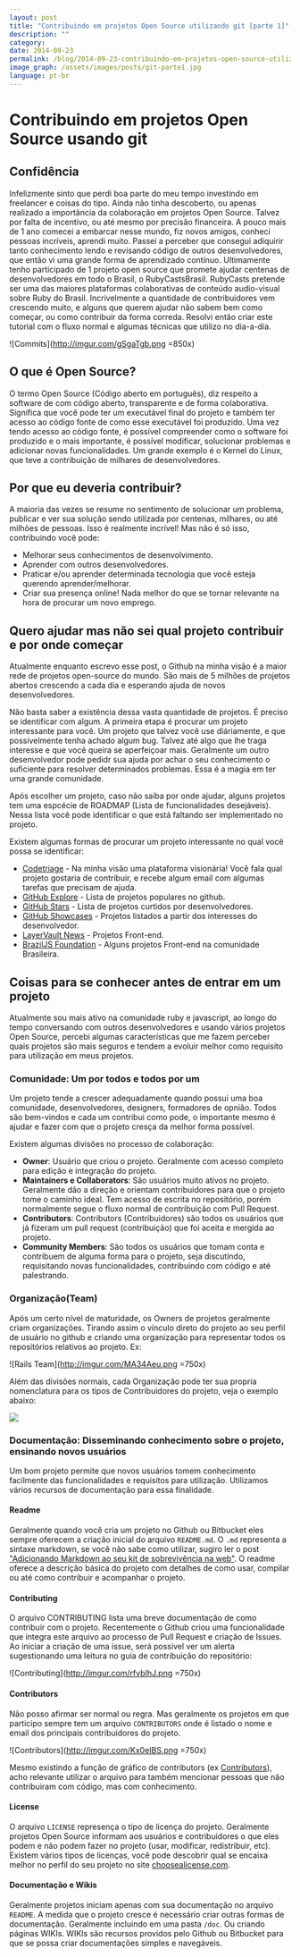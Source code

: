 ```yaml
---
layout: post
title: "Contribuindo em projetos Open Source utilizando git [parte 1]"
description: ""
category:
date: 2014-09-23
permalink: /blog/2014-09-23-contribuindo-em-projetos-open-source-utilizando-git-parte-1
image_graph: /assets/images/posts/git-parte1.jpg
language: pt-br
---
```


<!-- more -->

# Contribuindo em projetos Open Source usando git

## Confidência


Infelizmente sinto que perdi boa parte do meu tempo investindo em freelancer e coisas do tipo. Ainda não tinha descoberto, ou apenas realizado a importância da colaboração em projetos Open Source. Talvez por falta de incentivo, ou até mesmo por precisão financeira. A pouco mais de 1 ano comecei a embarcar nesse mundo, fiz novos amigos, conheci pessoas incríveis, aprendi muito. Passei a perceber que consegui adiquirir tanto conhecimento lendo e revisando código de outros desenvolvedores, que então vi uma grande forma de aprendizado contínuo. Ultimamente tenho participado de 1 projeto open source que promete ajudar centenas de desenvolvedores em todo o Brasil, o RubyCastsBrasil. RubyCasts pretende ser uma das maiores plataformas colaborativas de conteúdo audio-visual sobre Ruby do Brasil. Incrivelmente a quantidade de contribuidores vem crescendo muito, e alguns que querem ajudar não sabem bem como começar, ou como contribuir da forma correda. Resolvi então criar este tutorial com o fluxo normal e algumas técnicas que utilizo no dia-a-dia.

![Commits](http://imgur.com/gSgaTgb.png =850x)


## O que é Open Source?

O termo Open Source (Código aberto em português), diz respeito a software de com código aberto, transparente e de forma colaborativa. Significa que você pode ter um executável final do projeto e também ter acesso ao código fonte de como esse executável foi produzido. Uma vez tendo acesso ao código fonte, é possível compreender como o software foi produzido e o mais importante, é possível modificar, solucionar problemas e adicionar novas funcionalidades. Um grande exemplo é o Kernel do Linux, que teve a contribuição de milhares de desenvolvedores.


## Por que eu deveria contribuir?

A maioria das vezes se resume no sentimento de solucionar um problema, publicar e ver sua solução sendo utilizada por centenas, milhares, ou até milhões de pessoas. Isso é realmente incrível!
Mas não é só isso, contribuindo você pode:

- Melhorar seus conhecimentos de desenvolvimento.
- Aprender com outros desenvolvedores.
- Praticar e/ou aprender determinada tecnologia que você esteja querendo aprender/melhorar.
- Criar sua presença online! Nada melhor do que se tornar relevante na hora de procurar um novo emprego.


## Quero ajudar mas não sei qual projeto contribuir e por onde começar
Atualmente enquanto escrevo esse post, o Github na minha visão é a maior rede de projetos open-source do mundo. São mais de 5 milhões de projetos abertos crescendo a cada dia e esperando ajuda de novos desenvolvedores.

Não basta saber a existência dessa vasta quantidade de projetos. É preciso se identificar com algum. A primeira etapa é procurar um projeto interessante para você. Um projeto que talvez você use diáriamente, e que possivelmente tenha achado algum bug. Talvez até algo que lhe traga interesse e que você queira se aperfeiçoar mais. Geralmente um outro desenvolvedor pode pedidr sua ajuda por achar o seu conhecimento o suficiente para resolver determinados problemas. Essa é a magia em ter uma grande comunidade.

Após escolher um projeto, caso não saiba por onde ajudar, alguns projetos tem uma espcécie de ROADMAP (Lista de funcionalidades desejáveis). Nessa lista você pode identificar o que está faltando ser implementado no projeto.

Existem algumas formas de procurar um projeto interessante no qual você possa se identificar:

* [Codetriage](http://www.codetriage.com/) - Na minha visão uma plataforma visionária! Você fala qual projeto gostaria de contribuir, e recebe algum email com algumas tarefas que precisam de ajuda.
* [GitHub Explore](https://github.com/explore) - Lista de projetos populares no github.
* [GitHub Stars](https://github.com/stars?direction=desc&sort=created) - Lista de projetos curtidos por desenvolvedores.
* [GitHub Showcases](https://github.com/showcases) - Projetos listados a partir dos interesses do desenvolvedor.
* [LayerVault News](http://news.layervault.com/) - Projetos Front-end.
* [BrazilJS Foundation](http://braziljs.org/projetos/) - Alguns projetos Front-end na comunidade Brasileira.


## Coisas para se conhecer antes de entrar em um projeto
Atualmente sou mais ativo na comunidade ruby e javascript, ao longo do tempo conversando com outros desenvolvedores e usando vários projetos Open Source, percebi algumas características que me fazem perceber quais projetos são mais seguros e tendem a evoluir melhor como requisito para utilização em meus projetos.


### Comunidade: Um por todos e todos por um
Um projeto tende a crescer adequadamente quando possui uma boa comunidade, desenvolvedores, designers, formadores de opnião. Todos são bem-vindos e cada um contribui como pode, o importante mesmo é ajudar e fazer com que o projeto cresça da melhor forma possível.

Existem algumas divisões no processo de colaboração:

* **Owner**: Usuário que criou o projeto. Geralmente com acesso completo para edição e integração do projeto.
* **Maintainers e Collaborators**: São usuários muito ativos no projeto. Geralmente dão a direção e orientam contribuidores para que o projeto tome o caminho ideal. Tem acesso de escrita no repositório, porém normalmente segue o fluxo normal de contribuição com Pull Request.
* **Contributors**: Contributors (Contribuidores) são todos os usuários que já fizeram um pull request (contribuição) que foi aceita e mergida ao projeto.
* **Community Members**: São todos os usuários que tomam conta e contribuem de alguma forma para o projeto, seja discutindo, requisitando novas funcionalidades, contribuindo com código e até palestrando.

### Organização(Team)
Após um certo nível de maturidade, os Owners de projetos geralmente criam organizações. Tirando assim o vínculo direto do projeto ao seu perfil de usuário no github e criando uma organização para representar todos os repositórios relativos ao projeto. Ex:

![Rails Team](http://imgur.com/MA34Aeu.png =750x)

Além das divisões normais, cada Organização pode ter sua propria nomenclatura para os tipos de Contribuidores do projeto, veja o exemplo abaixo:


<image src="http://imgur.com/BBTrkze.png" class="reduce">

### Documentação: Disseminando conhecimento sobre o projeto, ensinando novos usuários
Um bom projeto permite que novos usuários tomem conhecimento facilmente das funcionalidades e requisitos para utilização. Utilizamos vários recursos de documentação para essa finalidade.

#### Readme
Geralmente quando você cria um projeto no Github ou Bitbucket eles sempre oferecem a criação inicial do arquivo `README.md`. O `.md` representa a sintaxe markdown, se você não sabe como utilizar, sugiro ler o post ["Adicionando Markdown ao seu kit de sobrevivência na web"](http://ivansjr.com.br/blog/2014-04-15-adicionando-markdown-ao-seu-kit-de-sobrevivencia-na-web/).
O readme oferece a descrição básica do projeto com detalhes de como usar, compilar ou até como contribuir e acompanhar o projeto.

#### Contributing
O arquivo CONTRIBUTING lista uma breve documentação de como contribuir com o projeto. Recentemente o Github criou uma funcionalidade que integra este arquivo ao processo de Pull Request e criação de Issues. Ao iniciar a criação de uma issue, será possível ver um alerta sugestionando uma leitura no guia de contribuição do repositório:

![Contributing](http://imgur.com/rfvbIhJ.png =750x)

#### Contributors
Não posso afirmar ser normal ou regra. Mas geralmente os projetos em que participo sempre tem um arquivo `CONTRIBUTORS` onde é listado o nome e email dos principais contribuidores do projeto.

![Contributors](http://imgur.com/Kx0eIBS.png =750x)

Mesmo existindo a função de gráfico de contributors (ex [Contributors](https://github.com/RubyCastsBrasil/RubyCastsBrasil/graphs/contributors)), acho relevante utilizar o arquivo para também mencionar pessoas que não contribuiram com código, mas com conhecimento.

#### License
O arquivo `LICENSE` represença o tipo de licença do projeto. Geralmente projetos Open Source informam aos usuários e contribuidores o que eles podem e não podem fazer no projeto (usar, modificar, redistribuir, etc). Existem vários tipos de licenças, você pode descobrir qual se encaixa melhor no perfil do seu projeto no site [choosealicense.com](http://choosealicense.com).

#### Documentação e Wikis
Geralmente projetos iniciam apenas com sua documentação no arquivo `README`. A medida que o projeto cresce é necessário criar outras formas de documentação. Geralmente incluindo em uma pasta `/doc`. Ou criando páginas WIKIs. WIKIs são recursos providos pelo Github ou Bitbucket para que se possa criar documentações simples e navegáveis.
